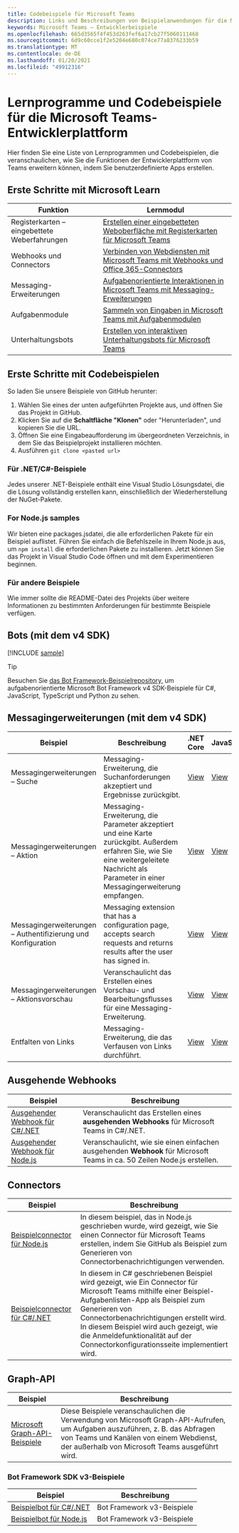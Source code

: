 ```yaml
---
title: Codebeispiele für Microsoft Teams
description: Links und Beschreibungen von Beispielanwendungen für die Microsoft Teams-Entwicklerplattform
keywords: Microsoft Teams – Entwicklerbeispiele
ms.openlocfilehash: 665d3565f4f453d263fef6a17cb27f5060111468
ms.sourcegitcommit: 6d9c60cce1f2e5204e680c074ce77a8376233b59
ms.translationtype: MT
ms.contentlocale: de-DE
ms.lasthandoff: 01/20/2021
ms.locfileid: "49912316"
---
```

# <a name="tutorials-and-code-samples-for-the-microsoft-teams-developer-platform"></a>Lernprogramme und Codebeispiele für die Microsoft Teams-Entwicklerplattform

Hier finden Sie eine Liste von Lernprogrammen und Codebeispielen, die veranschaulichen, wie Sie die Funktionen der Entwicklerplattform von Teams erweitern können, indem Sie benutzerdefinierte Apps erstellen.

## <a name="getting-started-with-microsoft-learn"></a>Erste Schritte mit Microsoft Learn

| Funktion| Lernmodul|
|--------|-------------|
| Registerkarten – eingebettete Weberfahrungen  |  [Erstellen einer eingebetteten Weboberfläche mit Registerkarten für Microsoft Teams](https://docs.microsoft.com/learn/modules/embedded-web-experiences/) |
| Webhooks und Connectors  |  [Verbinden von Webdiensten mit Microsoft Teams mit Webhooks und Office 365-Connectors](https://docs.microsoft.com/learn/modules/msteams-webhooks-connectors/) |
|Messaging-Erweiterungen  | [Aufgabenorientierte Interaktionen in Microsoft Teams mit Messaging-Erweiterungen](https://docs.microsoft.com/learn/modules/msteams-messaging-extensions/)  |
| Aufgabenmodule |  [Sammeln von Eingaben in Microsoft Teams mit Aufgabenmodulen](https://docs.microsoft.com/learn/modules/msteams-task-modules/) |
| Unterhaltungsbots  | [Erstellen von interaktiven Unterhaltungsbots für Microsoft Teams](https://docs.microsoft.com/learn/modules/msteams-conversation-bots/)  |

## <a name="getting-started-with-code-samples"></a>Erste Schritte mit Codebeispielen

So laden Sie unsere Beispiele von GitHub herunter:

1. Wählen Sie eines der unten aufgeführten Projekte aus, und öffnen Sie das Projekt in GitHub.
2. Klicken Sie auf die **Schaltfläche "Klonen"** oder "Herunterladen", und kopieren Sie die URL.
3. Öffnen Sie eine Eingabeaufforderung im übergeordneten Verzeichnis, in dem Sie das Beispielprojekt installieren möchten.
4. Ausführen `git clone <pasted url>`

### <a name="for-netc-samples"></a>Für .NET/C#-Beispiele

Jedes unserer .NET-Beispiele enthält eine Visual Studio Lösungsdatei, die die Lösung vollständig erstellen kann, einschließlich der Wiederherstellung der NuGet-Pakete.

### <a name="for-nodejs-samples"></a>For Node.js samples

Wir bieten eine packages.jsdatei, die alle erforderlichen Pakete für ein Beispiel auflistet. Führen Sie einfach die Befehlszeile in Ihrem Node.js aus, um `npm install` die erforderlichen Pakete zu installieren. Jetzt können Sie das Projekt in Visual Studio Code öffnen und mit dem Experimentieren beginnen.

### <a name="for-other-samples"></a>Für andere Beispiele

Wie immer sollte die README-Datei des Projekts über weitere Informationen zu bestimmten Anforderungen für bestimmte Beispiele verfügen.

## <a name="bots-using-the-v4-sdk"></a>Bots (mit dem v4 SDK)

[!INCLUDE [sample](~/includes/bots/teams-bot-samples.md)]

>[!TIP]
>Besuchen Sie [das Bot Framework-Beispielrepository,](https://github.com/Microsoft/BotBuilder-Samples) um aufgabenorientierte Microsoft Bot Framework v4 SDK-Beispiele für C#, JavaScript, TypeScript und Python zu sehen.

## <a name="messaging-extensions-using-the-v4-sdk"></a>Messagingerweiterungen (mit dem v4 SDK)

| Beispiel | Beschreibung | .NET Core | JavaScript | Python|
|--------|------------- |---|---|----|
| Messagingerweiterungen – Suche | Messaging-Erweiterung, die Suchanforderungen akzeptiert und Ergebnisse zurückgibt. | [View](https://github.com/microsoft/BotBuilder-Samples/tree/main/samples/csharp_dotnetcore/50.teams-messaging-extensions-search) | [View](https://github.com/microsoft/BotBuilder-Samples/tree/main/samples/javascript_nodejs/50.teams-messaging-extensions-search) | [View](https://github.com/microsoft/BotBuilder-Samples/tree/main/samples/python/50.teams-messaging-extension-search) |
| Messagingerweiterungen – Aktion | Messaging-Erweiterung, die Parameter akzeptiert und eine Karte zurückgibt. Außerdem erfahren Sie, wie Sie eine weitergeleitete Nachricht als Parameter in einer Messagingerweiterung empfangen. | [View](https://github.com/microsoft/BotBuilder-Samples/tree/main/samples/csharp_dotnetcore/51.teams-messaging-extensions-action) | [View](https://github.com/microsoft/BotBuilder-Samples/tree/main/samples/javascript_nodejs/51.teams-messaging-extensions-action) | [View](https://github.com/microsoft/BotBuilder-Samples/tree/main/samples/python/51.teams-messaging-extensions-action) |
| Messagingerweiterungen – Authentifizierung und Konfiguration | Messaging extension that has a configuration page, accepts search requests and returns results after the user has signed in. | [View](https://github.com/microsoft/BotBuilder-Samples/tree/main/samples/csharp_dotnetcore/52.teams-messaging-extensions-search-auth-config) | [View](https://github.com/microsoft/BotBuilder-Samples/tree/main/samples/javascript_nodejs/52.teams-messaging-extensions-search-auth-config) |
| Messagingerweiterungen – Aktionsvorschau | Veranschaulicht das Erstellen eines Vorschau- und Bearbeitungsflusses für eine Messaging-Erweiterung. | [View](https://github.com/microsoft/BotBuilder-Samples/tree/main/samples/csharp_dotnetcore/53.teams-messaging-extensions-action-preview) | [View](https://github.com/microsoft/BotBuilder-Samples/tree/main/samples/javascript_nodejs/53.teams-messaging-extensions-action-preview) | [View](https://github.com/microsoft/BotBuilder-Samples/tree/main/samples/python/53.teams-messaging-extensions-action-preview) |
| Entfalten von Links | Messaging-Erweiterung, die das Verfausen von Links durchführt. | [View](https://github.com/microsoft/BotBuilder-Samples/tree/main/samples/csharp_dotnetcore/55.teams-link-unfurling) | [View](https://github.com/microsoft/BotBuilder-Samples/tree/main/samples/javascript_nodejs/55.teams-link-unfurling) | [View](https://github.com/microsoft/BotBuilder-Samples/tree/main/samples/python/55.teams-link-unfurling) |


## <a name="outgoing-webhooks"></a>Ausgehende Webhooks

| Beispiel | Beschreibung
|--------|-------------
| [Ausgehender Webhook für C#/.NET](https://github.com/OfficeDev/microsoft-teams-sample-outgoing-webhook) | Veranschaulicht das Erstellen eines **ausgehenden Webhooks** für Microsoft Teams in C#/.NET.
| [Ausgehender Webhook für Node.js](https://github.com/OfficeDev/msteams-samples-outgoing-webhook-nodejs) | Veranschaulicht, wie sie einen einfachen ausgehenden **Webhook** für Microsoft Teams in ca. 50 Zeilen Node.js erstellen.

## <a name="connectors"></a>Connectors

| Beispiel | Beschreibung
|--------|-------------
| [Beispielconnector für Node.js](https://github.com/OfficeDev/microsoft-teams-sample-connector-nodejs) | In diesem beispiel, das in Node.js geschrieben wurde, wird gezeigt, wie Sie einen Connector für Microsoft Teams erstellen, indem Sie GitHub als Beispiel zum Generieren von Connectorbenachrichtigungen verwenden.
| [Beispielconnector für C#/.NET](https://github.com/OfficeDev/microsoft-teams-sample-connector-csharp) | In diesem in C# geschriebenen Beispiel wird gezeigt, wie Ein Connector für Microsoft Teams mithilfe einer Beispiel-Aufgabenlisten-App als Beispiel zum Generieren von Connectorbenachrichtigungen erstellt wird. In diesem Beispiel wird auch gezeigt, wie die Anmeldefunktionalität auf der Connectorkonfigurationsseite implementiert wird. 

## <a name="graph-api"></a>Graph-API

| Beispiel | Beschreibung
|--------|-------------
| [Microsoft Graph-API-Beispiele](https://github.com/OfficeDev/microsoft-teams-sample-graph) | Diese Beispiele veranschaulichen die Verwendung von Microsoft Graph-API-Aufrufen, um Aufgaben auszuführen, z. B. das Abfragen von Teams und Kanälen von einem Webdienst, der außerhalb von Microsoft Teams ausgeführt wird.

### <a name="bot-framework-sdk-v3-samples"></a>Bot Framework SDK v3-Beispiele

| Beispiel | Beschreibung |
|--------|------------- |
| [Beispielbot für C#/.NET](https://github.com/OfficeDev/BotBuilder-MicrosoftTeams/tree/master/CSharp/Samples/Microsoft.Bot.Connector.Teams.SampleBot) | Bot Framework v3-Beispiele|
| [Beispielbot für Node.js](https://github.com/OfficeDev/BotBuilder-MicrosoftTeams/tree/master/Node/samples) | Bot Framework v3-Beispiele |
